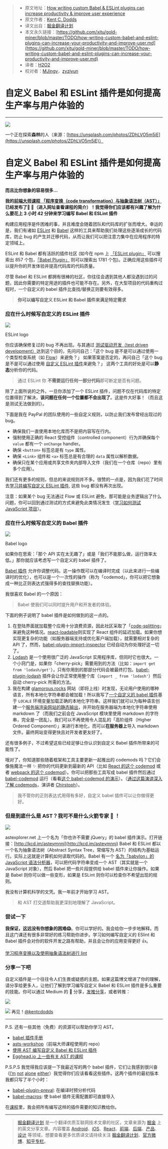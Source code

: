
> * 原文地址：[How writing custom Babel & ESLint plugins can increase productivity & improve user experience](https://medium.com/@kentcdodds/how-writing-custom-babel-and-eslint-plugins-can-increase-your-productivity-and-improve-user-fd6dd8076e26)
> * 原文作者：[Kent C. Dodds](https://medium.com/@kentcdodds)
> * 译文出自：[掘金翻译计划](https://github.com/xitu/gold-miner)
> * 本文永久链接：[https://github.com/xitu/gold-miner/blob/master/TODO/how-writing-custom-babel-and-eslint-plugins-can-increase-your-productivity-and-improve-user.md](https://github.com/xitu/gold-miner/blob/master/TODO/how-writing-custom-babel-and-eslint-plugins-can-increase-your-productivity-and-improve-user.md)
> * 译者：[H2O2](https://github.com/H2O-2)
> * 校对者：[MJingv](https://github.com/MJingv)，[zyziyun](https://github.com/zyziyun)

# 自定义 Babel 和 ESLint 插件是如何提高生产率与用户体验的

---

![](https://cdn-images-1.medium.com/max/2000/1*5eWvduloSZ5sSGd0TGUSWA.jpeg)

一个正在探索**森林**的人（来源：[https://unsplash.com/photos/ZDhLVO5m5iE](https://unsplash.com/photos/ZDhLVO5m5iE)）

# 自定义 Babel 和 ESLint 插件是如何提高生产率与用户体验的

**而且比你想象的容易很多...**

**我的[前端大师课程 「程序变换（code transformation）与抽象语法树（AST）」](https://frontendmasters.com/courses/linting-asts/)已经发布了🎉 🎊（进入网址查看课程的简介）！我觉得你们应该都有兴趣了解为什么要花上 3 小时 42 分钟来学习编写 Babel 和 ESLint 插件**

构建应用程序是件困难的事，并且难度会随着团队和代码库的扩张而增大。幸运的是，我们有诸如 [ESLint](http://eslint.org/) 和 [Babel](https://babeljs.io/) 这样的工具来帮助我们处理这些逐渐成长的代码库，防止 bug 的产生并迁移代码，从而让我们可以把注意力集中在应用程序的特定领域上。

ESLint 和 Babel 都有活跃的插件社区 (如今在 npm 上 [「ESLint plugin」](https://www.npmjs.com/search?q=eslint%20plugin&amp;page=1&amp;ranking=optimal) 可以搜索出 857 个包，[「Babel Plugin」](https://www.npmjs.com/search?q=babel%20plugin) 则可以搜索出 1781 个包)。正确应用这些插件可以提升你的开发体验并提高代码库的代码质量。

尽管 Babel 和 ESLint 都拥有很棒的社区，你往往会遇到其他人都没遇到过的问题，因此你需要的特定用途的插件也可能不存在。另外，在大型项目的代码重构过程时，一个自定义的 babel 插件比查找/替换正则要有效得多。

> **你可以编写自定义 ESLint 和 Babel 插件来满足特定需求**

### 应在什么时候写自定义的 ESLint 插件

![](https://cdn-images-1.medium.com/max/1200/1*w18mlu-5XnwPK9rQn0JYeQ.png)

ESLint logo

你应该确保修复过的 bug 不再出现。与其通过 [测试驱动开发（test driven development）](https://egghead.io/lessons/javascript-use-test-driven-development)达到这个目的，先问问自己：「这个 bug 是不是可以通过使用一个类型检查系统（如 [Flow](https://flow.org/)）来避免？」 如果答案是否定的，再问自己「这个 bug 是不是可以通过使用 [自定义 ESLint 插件](http://eslint.org/docs/developer-guide/working-with-rules)来避免？」 这两个工具的好处是可以**静态**分析你的代码。

> 通过 ESLint 你 **不需要运行任何一部分代码**即可断定是否有问题。

除了上面所说的之外，一旦你添加了一个 ESLint 插件，问题不仅在代码库的特定位置得到了解决，**该问题在任何一个位置都不会出现了**。这是件大好事！（而且这是测试无法做到的）。

下面是我在 PayPal 的团队使用的一些自定义规则，以防止我们发布曾经出现过的 bug。

- 确保我们一直使用本地化库而不是把内容写在行内。
- 强制使用正确的 React 受控组件（controlled component）行为并确保每个 `value` 都有一个 `onChange` handler。
- 确保 `<button>` 标签总是有 `type` 属性。
- 确保 `<Link>` 组件和 `<a>` 标签总是有合理的 `data` 属性以解析数据。
- 确保只在某个应用或共享文件夹内部导入文件（我们在一个仓库（repo）里有多个应用）。

我们还有更多的规则，但总的来说规则并不多。很赞的一点是，因为我们花了时间去[学习并编写自定义 ESLint 插件](http://kcd.im/fm-asts), 这些 bug 都没有再次出现。

注意：如果某个 bug 无法通过 Flow 或 ESLint 避免，那可能是业务逻辑出了什么问题，你可以回到通过测试的方式来避免此类情况发生（[学习如何测试 JavaScript 项目](http://kcd.im/fm-testing)）。

### 应在什么时候写自定义的 Babel 插件

![](https://cdn-images-1.medium.com/max/1200/1*ZuncrF7DO9VeF1LusgFmPw.png)

Babel logo

如果你在思索：「那个 API 实在太无趣了」或是「我们不能那么做，运行效率太低。」那你就应该考虑写一个自定义的 babel 插件了。

[Babel 插件](https://babeljs.io/docs/plugins/) 允许你调整代码。这一操作既可以在编译时完成（以此来进行一些编译时的优化），也可以是一个一次性的操作（称为「codemod」，你可以把它想象成一种比正则表达式强得多的查找替换功能）。

我很喜欢 Babel 的一个原因：

> Babel 使我们可以同时提升用户和开发者的体验。

下面的例子说明了 babel 插件是如何做到的这一点的。

1. 在登陆界面就加载整个应用十分浪费资源，因此社区采取了「[code-splitting](https://webpack.js.org/guides/code-splitting/)」来避免这种情况。[react-loadable](https://github.com/thejameskyle/react-loadable)则实现了 React 组件的延迟加载。如果你想实现更复杂的功能（如服务器端支持或优化客户端加载），就需要相对复杂的 API 了，然而，[babel-plugin-import-inspector](https://github.com/thejameskyle/react-loadable/blob/3a9d9cf34abff075f3ec7919732f95dc6d9453a4/README.md#babel-plugin-import-inspector) 已经自动为你处理好这一切了。
2. [Lodash](https://lodash.com/) 是一个使用很广泛的 JavaScript 实用程序库，但同时它也很大。一个小窍门是，如果你「cherry-pick」需要用到的方法（比如：`import get from 'lodash/get'`），只有你用到的那部分代码会被最终打包。[babel-plugin-lodash](https://github.com/lodash/babel-plugin-lodash) 插件会让你正常使用整个库（`import _ from 'lodash'`）然后自动 cherry-pick 所需的方法。
3. 我在构建 [glamorous.rocks](https://rc.glamorous.rocks/) 网站（即将上线）时发现，无论用户使用的哪种语言，所有本地化字符串都会被加载！所以我写了[一个自定义的 babel 插件](https://github.com/kentcdodds/glamorous-website/blob/7ab245a4f99af9f217fd9b7d63f59dae1814f08e/other/babel-plugin-l10n-loader.js)基于 `LOCALE` 环境变量加载正确的本地化字符串。这样我们就可以为每种语言创建一个[服务端渲染网站的静态输出](https://github.com/zeit/next.js/blob/dba24dac9db97dfce07fbdb1725f5ed1f9a40811/readme.md#static-html-export)，并开始在服务器端为本地化字符串使用 markdown 了（而我们之前会在 JavaScript 模块里使用 markdown 的字符串，完全是一团乱）。我们可以不再使用令人混乱的「高阶组件（Higher Ordered Component）」来进行本地化，而可以**在服务器上**导入 markdown 文件。最终网站变得更快且对开发者更友好了。

还有很多例子，不过希望这些已经足够让你认识到自定义 Babel 插件所带来的可能性了。

哦对了，你知道那些随着框架和工具主要更新一起推出的 codemods 吗？它们会像施魔法一样 ✨ 把你的代码更新到最新的 API（比如 [React 的这个 codemod](https://github.com/reactjs/react-codemod) 或者 [webpack 的这个 codemod](https://github.com/webpack/webpack-cli/blob/master/lib/migrate.js)）。你可以把那些工具写成 babel 插件然后通过 [babel-codemod](https://github.com/square/babel-codemod) 运行（看看[这个 babel-codemod 的演示](https://www.youtube.com/watch?v=Vj9MOXbC43A&amp;index=1&amp;list=PLV5CVI1eNcJipUVm6RDsOQti_MzHImUMD)）。（[通过这篇演讲深入了解 codemods](https://www.youtube.com/watch?v=d0pOgY8__JM)，演讲者 [Chirstoph](https://medium.com/@cpojer)）。

> 我不管你的正则表达式用得有多好，自定义 babel 插件可以让你做得更好。

### 但是到底什么是 AST？我可不是什么火箭专家 🚀 ！

![](https://cdn-images-1.medium.com/max/1200/1*MEh3npM0n7DG5r5Kt0Znmg.png)

astexplorer.net 上一个名为「你也许不需要 jQuery」的 babel 插件演示。打开链接：[http://kcd.im/asteymnnj](http://kcd.im/asteymnnj)
Babel 和 ESLint 都以一个名为抽象语法树（Abstract Syntax Tree，常缩写为 AST）的结构为基础运行。实际上这就是计算机如何读取代码的。Babel 有一个 [名为「babylon」的 JavaScript 语法分析器](https://github.com/babel/babylon)，可以把代码字符串变成一个 AST（其实就是一个 JavaScript 对象），然后 Babel 把一些片段提供给 babel 插件来让你操作。如果是 Babel 则你可以做一些变形，如果是 ESLint 则你可以检查你不希望出现的规则。

我没有计算机科学的文凭。我一年前才开始学习 AST。

> 和 AST 打交道帮助我更深刻地理解了 JavaScript。

### 尝试一下

**我保证，这远没有你想象的困难😱**。你可以学好的。我会给你一步步地解释。而且这门课还有很多非常好的练习帮助你进步。学习如何编写自定义的 ESlint 和 Babel 插件会对你的软件开发之路有帮助，并且会让你的应用变得更好 👍。

[学习程序变换以及使用抽象语法树进行 lint](http://kcd.im/fm-asts)

### 分享一下吧

自定义插件是一个往往令人们生畏或疑惑的主题。如果这篇博文增进了你的理解，请分享给更多人，让他们了解到学习编写自定义 Babel 和 ESLint 插件是多么重要的技能。你可以通过 Medium 的 💚 分享，[发推分享](https://twitter.com/intent/tweet?text=%22How%20writing%20custom%20Babel%20%26%20ESLint%20plugins%20can%20increase%20productivity%20%26%20improve%20user%20experience%22%20https://medium.com/@kentcdodds/fd6dd8076e26%20by%20@kentcdodds%20%F0%9F%91%8D)，或者转推：

[![](https://ws4.sinaimg.cn/large/006tNc79gy1fi6vcdrs4jj315c0wan2n.jpg)](https://twitter.com/kentcdodds/status/886945519909711872)

![](https://cdn-images-1.medium.com/max/1600/1*sjisq4ValabuxUpLAm0O5w.png)
再见！[@kentcdodds](https://twitter.com/kentcdodds)

---

P.S. 还有一些其他（免费）的资源可以帮助你学习 AST。

- [babel 插件手册](https://github.com/thejameskyle/babel-handbook/blob/master/translations/en/plugin-handbook.md)
- [asts-workshop](https://github.com/kentcdodds/asts-workshop)（前端大师课程使用的 repo）
- [使用 AST 编写自定义 Babel 和 ESLint 插件](https://www.youtube.com/watch?v=VBscbcm2Mok&amp;index=1&amp;list=PLV5CVI1eNcJgNqzNwcs4UKrlJdhfDjshf&amp;t=192s)
- [Egghead.io 上一些有关 AST 的课程](http://kcd.im/egghead-asts)

P.S.P.S 我觉得我应该提一下我最近写的两个 babel 插件，它们让我感到很兴奋（[I’m](https://twitter.com/threepointone/status/885884698093899777) [not](https://twitter.com/mitchellhamiltn/status/886441807420182528) [alone](https://twitter.com/rauchg/status/886449097770541057) [either](https://twitter.com/souporserious/status/886803870743121920)）我觉得你们应该看看这些插件。这两个插件的最初版本我都只写了半个小时：

- [babel-plugin-preval](https://github.com/kentcdodds/babel-plugin-preval): 在编译时预分析代码
- [babel-macros](https://github.com/kentcdodds/babel-macros): 使 babel 插件无需配置即可直接导入

在[课程](http://kcd.im/fm-asts)里，我会把所有编写这样的插件需要的知识教给你。


---

> [掘金翻译计划](https://github.com/xitu/gold-miner) 是一个翻译优质互联网技术文章的社区，文章来源为 [掘金](https://juejin.im) 上的英文分享文章。内容覆盖 [Android](https://github.com/xitu/gold-miner#android)、[iOS](https://github.com/xitu/gold-miner#ios)、[React](https://github.com/xitu/gold-miner#react)、[前端](https://github.com/xitu/gold-miner#前端)、[后端](https://github.com/xitu/gold-miner#后端)、[产品](https://github.com/xitu/gold-miner#产品)、[设计](https://github.com/xitu/gold-miner#设计) 等领域，想要查看更多优质译文请持续关注 [掘金翻译计划](https://github.com/xitu/gold-miner)、[官方微博](http://weibo.com/juejinfanyi)、[知乎专栏](https://zhuanlan.zhihu.com/juejinfanyi)。
